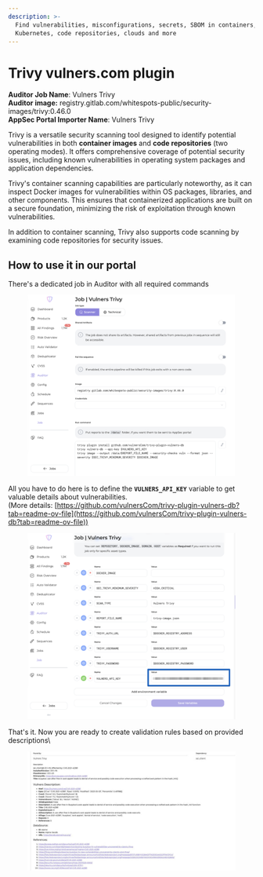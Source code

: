 ```yaml
---
description: >-
  Find vulnerabilities, misconfigurations, secrets, SBOM in containers,
  Kubernetes, code repositories, clouds and more
---
```


# Trivy vulners.com plugin

**Auditor Job Name**: Vulners Trivy\
**Auditor image:** registry.gitlab.com/whitespots-public/security-images/trivy:0.46.0\
**AppSec Portal Importer Name**: Vulners Trivy

Trivy is a versatile security scanning tool designed to identify potential vulnerabilities in both **container images** and **code repositories** (two operating modes). It offers comprehensive coverage of potential security issues, including known vulnerabilities in operating system packages and application dependencies.

Trivy's container scanning capabilities are particularly noteworthy, as it can inspect Docker images for vulnerabilities within OS packages, libraries, and other components. This ensures that containerized applications are built on a secure foundation, minimizing the risk of exploitation through known vulnerabilities.

In addition to container scanning, Trivy also supports code scanning by examining code repositories for security issues.

## How to use it in our portal

There's a dedicated job in Auditor with all required commands

<figure><img src="../../../../.gitbook/assets/image (137).png" alt=""><figcaption></figcaption></figure>

All you have to do here is to define the **`VULNERS_API_KEY`** variable to get valuable details about vulnerabilities. \
(More details: [https://github.com/vulnersCom/trivy-plugin-vulners-db?tab=readme-ov-file](https://github.com/vulnersCom/trivy-plugin-vulners-db?tab=readme-ov-file))

<figure><img src="../../../../.gitbook/assets/image (138).png" alt=""><figcaption></figcaption></figure>

That's it. Now you are ready to create validation rules based on provided descriptions\


<figure><img src="../../../../.gitbook/assets/vulners trivy.jpeg" alt=""><figcaption></figcaption></figure>

